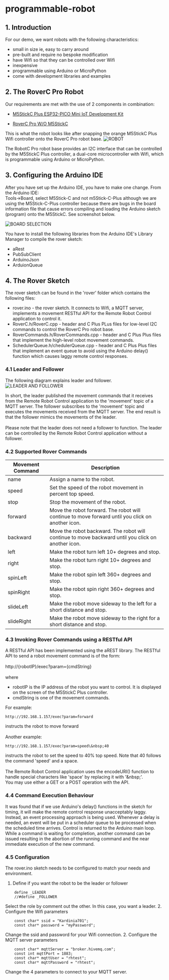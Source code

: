 # programmable-robot

## 1. Introduction
For our demo, we want robots with the following characteristics:
* small in size ie, easy to carry around
* pre-built and require no bespoke modification
* have Wifi so that they can be controlled over Wifi
* inexpensive
* programmable using Arduino or MicroPython
* come with development libraries and examples

## 2. The RoverC Pro Robot
Our requirements are met with the use of 2 components in combination:
* [M5StickC Plus ESP32-PICO Mini IoT Development Kit](https://shop.m5stack.com/collections/m5-controllers/products/m5stickc-plus-esp32-pico-mini-iot-development-kit)

* [RoverC Pro W/O M5StickC](https://shop.m5stack.com/collections/m5-hobby/products/roverc-pro-wo-m5stickc)

This is what the robot looks like after snapping the orange M5StickC Plus Wifi controller onto the RoverC Pro robot base.
![ROBOT](images/roverLeft.jpg "ROBOT")

The RobotC Pro robot base provides an I2C interface that can be controlled by the M5StickC Plus controller, a dual-core microcontroller with Wifi, which is programmable using Arduino or MicroPython.

## 3. Configuring the Arduino IDE
After you have set up the Arduino IDE, you have to make one change. From the Arduino IDE:
 <br />Tools->Board, select M5Stick-C and not m5Stick-C-Plus although we are using the M5Stick-C-Plus controller because there are bugs in the board information file that cause errors compiling and loading the Arduino sketch (program) onto the M5StickC. See screenshot below.

 ![BOARD SELECTION](images/board-m5stickC.jpg "BOARD SELECTION")

You have to install the following libraries from the Arduino IDE's Library Manager to compile the rover sketch:
* aRest
* PubSubClient
* ArduinoJson
* ArduionQueue

## 4. The Rover Sketch
The rover sketch can be found in the 'rover' folder which contains the following files:
* rover.ino - the rover sketch. It connects to Wifi, a MQTT server, implements a movement RESTful API for the Remote Robot Control application to control it.
* RoverC.h/RoverC.cpp - header and C Plus PLus files for low-level I2C commands to control the RoverC Pro robot base.
* RoverCommands.h/RoverCommands.cpp - header and C Plus Plus files that implement the high-level robot movement commands.
* SchedulerQueue.h/chedulerQueue.cpp - header and C Plus Plus files that implement an event queue to avoid using the Arduino delay() function which causes laggy remote control responses.

### 4.1 Leader and Follower
The following diagram explains leader and follower.
 ![LEADER AND FOLLOWER](images/leader-follower.jpg "LEADER AND FOLLOWER")

In short, the leader published the movement commands that it receives from the Remote Robot Control application to the 'movement' topic of a MQTT server. The follower subscribes to the 'movement' topic and executes the movements received from the MQTT server. The end result is that the follower mimics the movements of the leader.
<br /><br />Please note that the leader does not need a follower to function. The leader can be controlled by the Remote Robot Control application without a follower.

### 4.2 Supported Rover Commands
| Movement Command | Description |
| ------------ | ----------- |
| name | Assign a name to the robot. |
| speed | Set the speed of the robot movement in percent top speed. |
|stop | Stop the movement of the robot. |
|forward | Move the robot forward. The robot will continue to move forward until you click on another icon. |
| backward | Move the robot backward. The robot will continue to move backward until you click on another icon. |
| left | Make the robot turn left 10+ degrees and stop. |
| right| Make the robot turn right 10+ degrees and stop. |
|spinLeft | Make the robot spin left 360+ degrees and stop. |
| spinRight | Make the robot spin right 360+ degrees and stop. |
| slideLeft | Make the robot move sideway to the left for a short distance and stop. |
| slideRight | Make the robot move sideway to the right for a short distance and stop. |

### 4.3 Invoking Rover Commands using a RESTful API
A RESTful API has been implemented using the aREST library. The RESTful API to send a robot movement command is of the form:
<br /><br />http://{robotIP}/exec?param={cmdString}
<br /><br />where
* robotIP is the IP address of the robot you want to control. It is displayed on the screen of the M5StickC Plus controller.
* cmdString is one of the movement commands. 

For example:
~~~~
http://192.168.1.157/exec?param=forward
~~~~
instructs the robot to move forward
<br /><br /> Another example:
~~~~
http://192.168.1.157/exec?param=speed\&nbsp;40
~~~~
instructs the robot to set the speed to 40% top speed. Note that 40 follows the command 'speed' and a space.
<br /><br />The Remote Robot Control application uses the encodeURI() function to handle special characters like 'space' by replacing it with '\&nbsp;'.
<br />
You may use either a GET or a POST operation with the API.

### 4.4 Command Execution Behaviour
It was found that if we use Arduino's delay() functions in the sketch for timing, it will make the remote control response unacceptably laggy. Instead, an event processing approach is being used. Whenever a delay is needed, an event will be put in a scheduler queue to be processed when the scheduled time arrives. Control is returned to the Arduino main loop. While a command is waiting for completion, another command can be issued resulting in the abortion of the running command and the near immediate execution of the new command.

### 4.5 Configuration
The rover.ino sketch needs to be configured to match your needs and environment.
<br />
1. Define if you want the robot to be the leader or follower
~~~~
    define _LEADER
    //#define _FOLLOWER
~~~~
Select the role by comment out the other. In this case, you want a leader.
2. Configure the Wifi parameters
~~~~
    const char* ssid = "Kardinia701";
    const char* password = "myPassword";
~~~~
Change the ssid and password for your Wifi connection.
2. Configure the MQTT server parameters
~~~~
    const char* mqttServer = "broker.hivemq.com";
    const int mqttPort = 1883;
    const char* mqttUser = "rhtest";
    const char* mqttPassword = "rhtest";
~~~~
Change the 4 parameters to connect to your MQTT server.